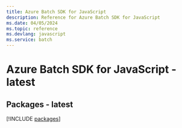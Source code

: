 ```yaml
---
title: Azure Batch SDK for JavaScript
description: Reference for Azure Batch SDK for JavaScript
ms.date: 04/05/2024
ms.topic: reference
ms.devlang: javascript
ms.service: batch
---
```

# Azure Batch SDK for JavaScript - latest
## Packages - latest
[!INCLUDE [packages](batch-index.md)]